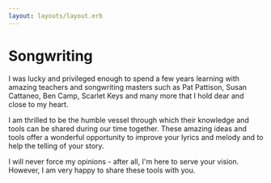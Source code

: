 ```yaml
---
layout: layouts/layout.erb
---
```

# Songwriting

I was lucky and privileged enough to spend a few years learning with amazing teachers and songwriting masters such as Pat Pattison, Susan Cattaneo, Ben Camp, Scarlet Keys and many more that I hold dear and close to my heart.

I am thrilled to be the humble vessel through which their knowledge and tools can be shared during our time together. These amazing ideas and tools offer a wonderful opportunity to improve your lyrics and melody and to help the telling of your story.

I will never force my opinions - after all, I'm here to serve your vision. However, I am very happy to share these tools with you.
